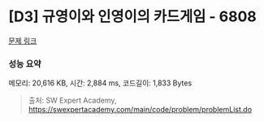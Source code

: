 # [D3] 규영이와 인영이의 카드게임 - 6808 

[문제 링크](https://swexpertacademy.com/main/code/problem/problemDetail.do?contestProbId=AWgv9va6HnkDFAW0) 

### 성능 요약

메모리: 20,616 KB, 시간: 2,884 ms, 코드길이: 1,833 Bytes



> 출처: SW Expert Academy, https://swexpertacademy.com/main/code/problem/problemList.do